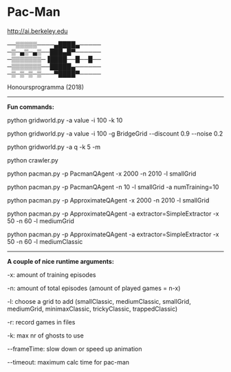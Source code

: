 # Pac-Man
http://ai.berkeley.edu

──▒▒▒▒▒────▄████▄─────                             
─▒─▄▒─▄▒──███▄█▀──────                             
─▒▒▒▒▒▒▒─▐████──█──█──                             
─▒▒▒▒▒▒▒──█████▄──────                             
─▒─▒─▒─▒───▀████▀─────                             

Honoursprogramma (2018)

-----------------------------------------------------------------------------------------------------------------------------

**Fun commands:**


python gridworld.py -a value -i 100 -k 10

python gridworld.py -a value -i 100 -g BridgeGrid --discount 0.9 --noise 0.2

python gridworld.py -a q -k 5 -m

python crawler.py

python pacman.py -p PacmanQAgent -x 2000 -n 2010 -l smallGrid 

python pacman.py -p PacmanQAgent -n 10 -l smallGrid -a numTraining=10

python pacman.py -p ApproximateQAgent -x 2000 -n 2010 -l smallGrid 

python pacman.py -p ApproximateQAgent -a extractor=SimpleExtractor -x 50 -n 60 -l mediumGrid

python pacman.py -p ApproximateQAgent -a extractor=SimpleExtractor -x 50 -n 60 -l mediumClassic 

-----------------------------------------------------------------------------------------------------------------------------
**A couple of nice runtime arguments:**


-x: amount of training episodes

-n: amount of total episodes (amount of played games = n-x)

-l: choose a grid to add (smallClassic, mediumClassic, smallGrid, mediumGrid, minimaxClassic, trickyClassic, trappedClassic)

-r: record games in files

-k: max nr of ghosts to use

--frameTime: slow down or speed up animation

--timeout: maximum calc time for pac-man
